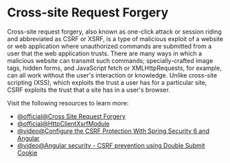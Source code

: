 # Cross-site Request Forgery

Cross-site request forgery, also known as one-click attack or session riding and abbreviated as CSRF or XSRF, is a type of malicious exploit of a website or web application where unauthorized commands are submitted from a user that the web application trusts. There are many ways in which a malicious website can transmit such commands; specially-crafted image tags, hidden forms, and JavaScript fetch or XMLHttpRequests, for example, can all work without the user's interaction or knowledge. Unlike cross-site scripting (XSS), which exploits the trust a user has for a particular site, CSRF exploits the trust that a site has in a user's browser.

Visit the following resources to learn more:

- [@official@Cross Site Request Forgery](https://angular.dev/best-practices/security#cross-site-request-forgery)
- [@official@HttpClientXsrfModule](https://angular.dev/api/common/http/HttpClientXsrfModule)
- [@video@Configure the CSRF Protection With Spring Security 6 and Angular](https://www.youtube.com/watch?v=tgjLsEmxcuY)
- [@video@Angular security - CSRF prevention using Double Submit Cookie](https://www.youtube.com/watch?v=lZfF4MOTeNM)
